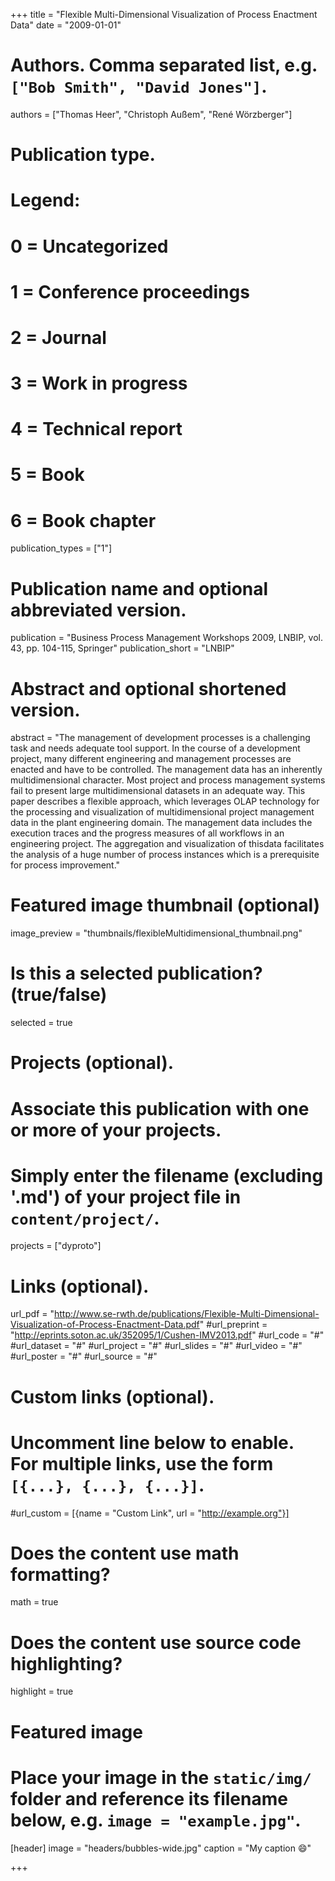 +++
title = "Flexible Multi-Dimensional Visualization of Process Enactment Data"
date = "2009-01-01"

# Authors. Comma separated list, e.g. `["Bob Smith", "David Jones"]`.
authors = ["Thomas Heer", "Christoph Außem",  "René Wörzberger"]

# Publication type.
# Legend:
# 0 = Uncategorized
# 1 = Conference proceedings
# 2 = Journal
# 3 = Work in progress
# 4 = Technical report
# 5 = Book
# 6 = Book chapter
publication_types = ["1"]

# Publication name and optional abbreviated version.
publication = "Business Process Management Workshops 2009, LNBIP, vol. 43, pp. 104-115, Springer"
publication_short = "LNBIP"

# Abstract and optional shortened version.
abstract = "The management of development processes is a challenging task and needs adequate tool support. In the course of a development project, many different engineering and management processes are enacted and have to be controlled. The management data has an inherently multidimensional character. Most project and process management systems fail to present large multidimensional datasets in an adequate way. This paper describes a flexible approach, which leverages OLAP technology for the processing and visualization of multidimensional project management data in the plant engineering domain. The management data includes the execution traces and the progress measures of all workflows in an engineering project. The aggregation and visualization of thisdata facilitates the analysis of a huge number of process instances which is a prerequisite for process improvement."

# Featured image thumbnail (optional)
image_preview = "thumbnails/flexibleMultidimensional_thumbnail.png"

# Is this a selected publication? (true/false)
selected = true

# Projects (optional).
#   Associate this publication with one or more of your projects.
#   Simply enter the filename (excluding '.md') of your project file in `content/project/`.
projects = ["dyproto"]

# Links (optional).
url_pdf = "http://www.se-rwth.de/publications/Flexible-Multi-Dimensional-Visualization-of-Process-Enactment-Data.pdf"
#url_preprint = "http://eprints.soton.ac.uk/352095/1/Cushen-IMV2013.pdf"
#url_code = "#"
#url_dataset = "#"
#url_project = "#"
#url_slides = "#"
#url_video = "#"
#url_poster = "#"
#url_source = "#"

# Custom links (optional).
#   Uncomment line below to enable. For multiple links, use the form `[{...}, {...}, {...}]`.
#url_custom = [{name = "Custom Link", url = "http://example.org"}]

# Does the content use math formatting?
math = true

# Does the content use source code highlighting?
highlight = true

# Featured image
# Place your image in the `static/img/` folder and reference its filename below, e.g. `image = "example.jpg"`.
[header]
image = "headers/bubbles-wide.jpg"
caption = "My caption :smile:"

+++
